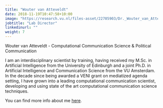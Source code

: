 ```yaml
---
title: "Wouter van Atteveldt"
date: 2018-11-19T10:47:58+10:00
image: "https://research.vu.nl/files-asset/22705903/Dr._Wouter_van_Atteveldt_tcm250_36346.jpg?w=160&f=webp"
jobtitle: "Lab Director"
linkedinurl: ""
weight: 7
---
```


Wouter van Atteveldt - Computational Communication Science & Political Communication


I am an interdisciplinary scientist by training, having received my M.Sc. in Artificial Intelligence from the University of Edinburgh and a joint Ph.D. in Artificial Intelligence and Communication Science from the VU Amsterdam. In the decade since being awarded a VENI grant on mediatized agenda setting, I have grown into a leading computational communication scientist, developing and using state of the art computational communication science techniques. 

You can find more info about me [here](https://vanatteveldt.com/).
